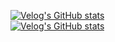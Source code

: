 
<!--
**Jaehwany/Jaehwany** is a ✨ _special_ ✨ repository because its `README.md` (this file) appears on your GitHub profile.

Here are some ideas to get you started:

- 🔭 I’m currently working on ...
- 🌱 I’m currently learning ...
- 👯 I’m looking to collaborate on ...
- 🤔 I’m looking for help with ...
- 💬 Ask me about ...
- 📫 How to reach me: ...
- 😄 Pronouns: ...
- ⚡ Fun fact: ...
-->







[![Velog's GitHub stats](https://velog-readme-stats.vercel.app/api/badge?name=jaehwany)](https://velog.io/@jaehwany)
<br>
[![Velog's GitHub stats](https://velog-readme-stats.vercel.app/api?name=jaehwany)](https://velog.io/@jaehwany/posts)

<br>
